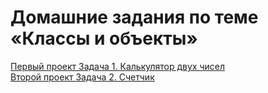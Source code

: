 # Домашние задания по теме «Классы и объекты»

   [Первый проект Задача 1. Калькулятор двух чисел](Task%201.%20Calculator%20of%20two%20numbers/Task%201.%20Calculator%20of%20two%20numbers.cpp)                       
   [Второй проект Задача 2. Счетчик](Task%202.%20Counter/Task%202.%20Counter.cpp)